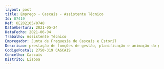 ```yaml
--- 
layout: post
title: Emprego - Cascais - Assistente Técnico
Id: 87419
Ref: OE202105/0748
DataAbertura: 2021-05-24
DataFecho: 2021-06-04
Trabalho: Assistente Técnico
Empregador: Junta de Freguesia de Cascais e Estoril
Descricao: prestação de funções de gestão, planificação e animação do grupo de crianças dopré  escolar, com orientação de expressões artísticas, dramáticas e musicais, animação do livro e da leitura e do jogo, animadores dinamizadores, no programa de generalização do ensino das atividades de enriquecimento curricular, nos casos em que a formação ou experiência profissional sejam adequadas. Requisitos  12.º ano
CodigoPostal: 2750-319 CASCAIS
Concelho: Cascais
Distrito: Lisboa
--- 
```

